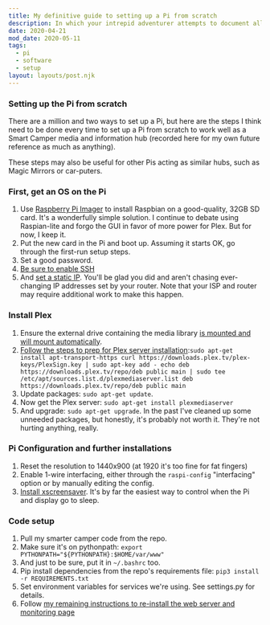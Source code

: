 ```yaml
---
title: My definitive guide to setting up a Pi from scratch
description: In which your intrepid adventurer attempts to document all the setup steps to make a Pi Smart Camper-ready (updated as needed).
date: 2020-04-21
mod_date: 2020-05-11
tags:
  - pi
  - software
  - setup
layout: layouts/post.njk
---
```


### Setting up the Pi from scratch
There are a million and two ways to set up a Pi, but here are the steps I think need to be done every time to set up a Pi from scratch to work well as a Smart Camper media and information hub (recorded here for my own future reference as much as anything).

These steps may also be useful for other Pis acting as similar hubs, such as Magic Mirrors or car-puters.


### First, get an OS on the Pi
1. Use [Raspberry Pi Imager](https://www.raspberrypi.org/blog/raspberry-pi-imager-imaging-utility/) to install Raspbian on a good-quality, 32GB SD card. It's a wonderfully simple solution. I continue to debate using Raspian-lite and forgo the GUI in favor of more power for Plex. But for now, I keep it.
2. Put the new card in the Pi and boot up. Assuming it starts OK, go through the first-run setup steps.
3. Set a good password.
4. [Be sure to enable SSH](https://pimylifeup.com/raspberry-pi-ssh/#enablesshdesktop)
5. And [set a static IP](https://pimylifeup.com/raspberry-pi-static-ip-address/). You'll be glad you did and aren't chasing ever-changing IP addresses set by your router. Note that your ISP and router may require additional work to make this happen.

### Install Plex
1. Ensure the external drive containing the media library [is mounted and will mount automatically](https://pimylifeup.com/raspberry-pi-mount-usb-drive/).
2. [Follow the steps to prep for Plex server installation](https://pimylifeup.com/raspberry-pi-plex-server/):```sudo apt-get install apt-transport-https
curl https://downloads.plex.tv/plex-keys/PlexSign.key | sudo apt-key add -
echo deb https://downloads.plex.tv/repo/deb public main | sudo tee /etc/apt/sources.list.d/plexmediaserver.list
deb https://downloads.plex.tv/repo/deb public main```
3. Update packages: `sudo apt-get update`.
4. Now get the Plex server: `sudo apt-get install plexmediaserver`
5. And upgrade: `sudo apt-get upgrade`. In the past I've cleaned up some unneeded packages, but honestly, it's probably not worth it. They're not hurting anything, really.

### Pi Configuration and further installations
1. Reset the resolution to 1440x900 (at 1920 it's too fine for fat fingers)
2. Enable 1-wire interfacing, either through the `raspi-config` "interfacing" option or by manually editing the config.
3. [Install xscreensaver](https://www.raspberrypi.org/documentation/configuration/screensaver.md). It's by far the easiest way to control when the Pi and display go to sleep.

### Code setup
1. Pull my smarter camper code from the repo.
2. Make sure it's on pythonpath: `export PYTHONPATH="${PYTHONPATH}:$HOME/var/www"`
3. And just to be sure, put it in `~/.bashrc` too.
4. Pip install dependencies from the repo's requirements file: `pip3 install -r REQUIREMENTS.txt`
5. Set environment variables for services we're using. See settings.py for details.
6. Follow [my remaining instructions to re-install the web server and monitoring page](/posts/march-2020/local-web-server/)
